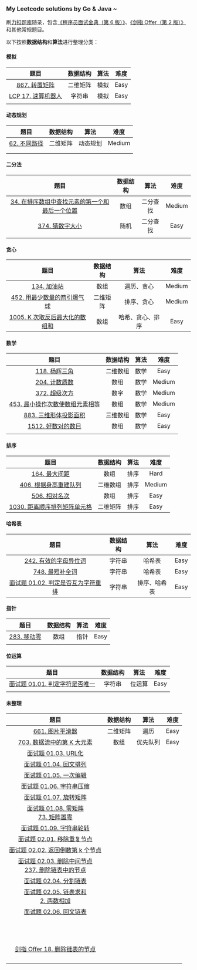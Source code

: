 ### My Leetcode solutions by Go & Java ~

刷[力扣题库](https://leetcode.cn/problemset/all/)随录，包含[《程序员面试金典（第 6 版）》](https://book.douban.com/subject/34813624/)、[《剑指 Offer（第 2 版）》](https://book.douban.com/subject/27008702/)和其他常规题目。

以下按照**数据结构**和**算法**进行整理分类：

#### 模拟

|                             题目                             | 数据结构 | 算法 | 难度 |
| :----------------------------------------------------------: | :------: | :--: | :--: |
| [867. 转置矩阵](https://leetcode.cn/problems/transpose-matrix/) | 二维矩阵 | 模拟 | Easy |
|  [LCP 17. 速算机器人](https://leetcode.cn/problems/nGK0Fy/)  |  字符串  | 模拟 | Easy |
|                                                              |          |      |      |

#### 动态规划

|                            题目                            | 数据结构 |   算法   |  难度  |
| :--------------------------------------------------------: | :------: | :------: | :----: |
| [62. 不同路径](https://leetcode.cn/problems/unique-paths/) | 二维矩阵 | 动态规划 | Medium |
|                                                            |          |          |        |
|                                                            |          |          |        |

#### 二分法

|                             题目                             | 数据结构 |   算法   |  难度  |
| :----------------------------------------------------------: | :------: | :------: | :----: |
| [34. 在排序数组中查找元素的第一个和最后一个位置](https://leetcode.cn/problems/find-first-and-last-position-of-element-in-sorted-array/) |   数组   | 二分查找 | Medium |
| [374. 猜数字大小](https://leetcode.cn/problems/guess-number-higher-or-lower/) |   随机   | 二分查找 |  Easy  |
|                                                              |          |          |        |

#### 贪心

|                             题目                             | 数据结构 |       算法       |  难度  |
| :----------------------------------------------------------: | :------: | :--------------: | :----: |
|   [134. 加油站](https://leetcode.cn/problems/gas-station/)   |   数组   |    遍历、贪心    | Medium |
| [452. 用最少数量的箭引爆气球](https://leetcode.cn/problems/minimum-number-of-arrows-to-burst-balloons/) | 二维矩阵 |    排序、贪心    | Medium |
| [1005. K 次取反后最大化的数组和](https://leetcode.cn/problems/maximize-sum-of-array-after-k-negations/) |   数组   | 哈希、贪心、排序 |  Easy  |

#### 数学

|                             题目                             | 数据结构 | 算法 |  难度  |
| :----------------------------------------------------------: | :------: | :--: | :----: |
| [118. 杨辉三角](https://leetcode.cn/problems/pascals-triangle/) | 二维数组 | 数学 |  Easy  |
| [204. 计数质数](https://leetcode.cn/problems/count-primes/)  |   数组   | 数学 | Medium |
|   [372. 超级次方](https://leetcode.cn/problems/super-pow/)   |   数字   | 数学 | Medium |
| [453. 最小操作次数使数组元素相等](https://leetcode.cn/problems/minimum-moves-to-equal-array-elements/) |   数组   | 数学 | Medium |
| [883. 三维形体投影面积](https://leetcode.cn/problems/projection-area-of-3d-shapes/) | 三维数组 | 数学 |  Easy  |
| [1512. 好数对的数目](https://leetcode.cn/problems/number-of-good-pairs/) |   数组   | 数学 |  Easy  |
|                                                              |          |      |        |

#### 排序

|                             题目                             | 数据结构 | 算法 |  难度  |
| :----------------------------------------------------------: | :------: | :--: | :----: |
|  [164. 最大间距](https://leetcode.cn/problems/maximum-gap/)  |   数组   | 排序 |  Hard  |
| [406. 根据身高重建队列](https://leetcode.cn/problems/queue-reconstruction-by-height/) | 二维数组 | 排序 | Medium |
| [506. 相对名次](https://leetcode.cn/problems/relative-ranks/) |   数组   | 排序 |  Easy  |
| [1030. 距离顺序排列矩阵单元格](https://leetcode.cn/problems/matrix-cells-in-distance-order/) | 二维矩阵 | 排序 |  Easy  |

#### 哈希表

|                             题目                             | 数据结构 |     算法     | 难度 |
| :----------------------------------------------------------: | :------: | :----------: | :--: |
| [242. 有效的字母异位词](https://leetcode.cn/problems/valid-anagram/) |  字符串  |    哈希表    | Easy |
| [748. 最短补全词](https://leetcode.cn/problems/shortest-completing-word/) |  字符串  |    哈希表    | Easy |
| [面试题 01.02. 判定是否互为字符重排](https://leetcode.cn/problems/check-permutation-lcci/) |  字符串  | 排序、哈希表 | Easy |

#### 指针

|                           题目                           | 数据结构 | 算法 | 难度 |
| :------------------------------------------------------: | :------: | :--: | :--: |
| [283. 移动零](https://leetcode.cn/problems/move-zeroes/) |   数组   | 指针 | Easy |
|                                                          |          |      |      |

#### 位运算

|                             题目                             | 数据结构 |  算法  | 难度 |
| :----------------------------------------------------------: | :------: | :----: | :--: |
| [面试题 01.01. 判定字符是否唯一](https://leetcode.cn/problems/is-unique-lcci/) |  字符串  | 位运算 | Easy |
|                                                              |          |        |      |

#### 未整理

|                             题目                             | 数据结构 |   算法   | 难度 |
| :----------------------------------------------------------: | :------: | :------: | :--: |
| [661. 图片平滑器](https://leetcode.cn/problems/image-smoother/) | 二维矩阵 |   遍历   | Easy |
| [703. 数据流中的第 K 大元素](https://leetcode.cn/problems/kth-largest-element-in-a-stream/) |   数组   | 优先队列 | Easy |
| [面试题 01.03. URL化](https://leetcode.cn/problems/string-to-url-lcci/) |          |          |      |
| [面试题 01.04. 回文排列](https://leetcode.cn/problems/palindrome-permutation-lcci/) |          |          |      |
| [面试题 01.05. 一次编辑](https://leetcode.cn/problems/one-away-lcci/) |          |          |      |
| [面试题 01.06. 字符串压缩](https://leetcode.cn/problems/compress-string-lcci/) |          |          |      |
| [面试题 01.07. 旋转矩阵](https://leetcode.cn/problems/rotate-matrix-lcci/) |          |          |      |
| [面试题 01.08. 零矩阵](https://leetcode.cn/problems/zero-matrix-lcci/)<br>[73. 矩阵置零](https://leetcode.cn/problems/set-matrix-zeroes/) |          |          |      |
| [面试题 01.09. 字符串轮转](https://leetcode.cn/problems/string-rotation-lcci/) |          |          |      |
| [面试题 02.01. 移除重复节点](https://leetcode.cn/problems/remove-duplicate-node-lcci/) |          |          |      |
| [面试题 02.02. 返回倒数第 k 个节点](https://leetcode.cn/problems/kth-node-from-end-of-list-lcci/) |          |          |      |
| [面试题 02.03. 删除中间节点](https://leetcode.cn/problems/delete-middle-node-lcci/)<br>[237. 删除链表中的节点](https://leetcode.cn/problems/delete-node-in-a-linked-list/) |          |          |      |
| [面试题 02.04. 分割链表](https://leetcode.cn/problems/partition-list-lcci/) |          |          |      |
| [面试题 02.05. 链表求和](https://leetcode.cn/problems/sum-lists-lcci/)<br>[2. 两数相加](https://leetcode.cn/problems/add-two-numbers/) |          |          |      |
| [面试题 02.06. 回文链表](https://leetcode.cn/problems/palindrome-linked-list-lcci/) |          |          |      |
|                                                              |          |          |      |
|                                                              |          |          |      |
|                                                              |          |          |      |
|                                                              |          |          |      |
|                                                              |          |          |      |
|                                                              |          |          |      |
|                                                              |          |          |      |
|                                                              |          |          |      |
|                                                              |          |          |      |
|                                                              |          |          |      |
|                                                              |          |          |      |
|                                                              |          |          |      |
| [剑指 Offer 18. 删除链表的节点](https://leetcode.cn/problems/shan-chu-lian-biao-de-jie-dian-lcof/) |          |          |      |
|                                                              |          |          |      |
|                                                              |          |          |      |
|                                                              |          |          |      |
|                                                              |          |          |      |



